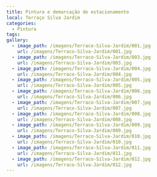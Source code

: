 ```yaml
---
title: Pintura e demarcação de estacionamento
local: Terraço Silva Jardim
categories:
  - Pintura
tags:
gallery:
  - image_path: /imagens/Terraco-Silva-Jardim/001.jpg
    url: /imagens/Terraco-Silva-Jardim/001.jpg
  - image_path: /imagens/Terraco-Silva-Jardim/003.jpg
    url: /imagens/Terraco-Silva-Jardim/003.jpg
  - image_path: /imagens/Terraco-Silva-Jardim/004.jpg
    url: /imagens/Terraco-Silva-Jardim/004.jpg
  - image_path: /imagens/Terraco-Silva-Jardim/005.jpg
    url: /imagens/Terraco-Silva-Jardim/005.jpg
  - image_path: /imagens/Terraco-Silva-Jardim/006.jpg
    url: /imagens/Terraco-Silva-Jardim/006.jpg
  - image_path: /imagens/Terraco-Silva-Jardim/007.jpg
    url: /imagens/Terraco-Silva-Jardim/007.jpg
  - image_path: /imagens/Terraco-Silva-Jardim/008.jpg
    url: /imagens/Terraco-Silva-Jardim/008.jpg
  - image_path: /imagens/Terraco-Silva-Jardim/009.jpg
    url: /imagens/Terraco-Silva-Jardim/009.jpg
  - image_path: /imagens/Terraco-Silva-Jardim/010.jpg
    url: /imagens/Terraco-Silva-Jardim/010.jpg
  - image_path: /imagens/Terraco-Silva-Jardim/011.jpg
    url: /imagens/Terraco-Silva-Jardim/011.jpg
  - image_path: /imagens/Terraco-Silva-Jardim/012.jpg
    url: /imagens/Terraco-Silva-Jardim/012.jpg
---
```

